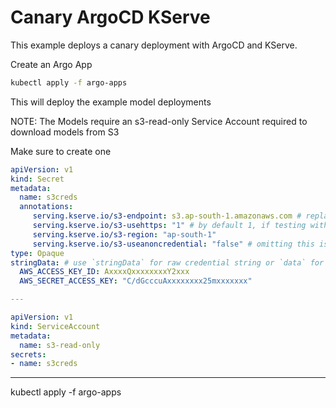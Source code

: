 # Canary ArgoCD KServe

This example deploys a canary deployment with ArgoCD and KServe.

Create an Argo App

```bash
kubectl apply -f argo-apps
```

This will deploy the example model deployments

NOTE: The Models require an s3-read-only Service Account required to download models from S3

Make sure to create one

```yaml
apiVersion: v1
kind: Secret
metadata:
  name: s3creds
  annotations:
     serving.kserve.io/s3-endpoint: s3.ap-south-1.amazonaws.com # replace with your s3 endpoint e.g minio-service.kubeflow:9000
     serving.kserve.io/s3-usehttps: "1" # by default 1, if testing with minio you can set to 0
     serving.kserve.io/s3-region: "ap-south-1"
     serving.kserve.io/s3-useanoncredential: "false" # omitting this is the same as false, if true will ignore provided credential and use anonymous credentials
type: Opaque
stringData: # use `stringData` for raw credential string or `data` for base64 encoded string
  AWS_ACCESS_KEY_ID: AxxxxQxxxxxxxxY2xxx
  AWS_SECRET_ACCESS_KEY: "C/dGcccuAxxxxxxxx25mxxxxxxx"

---

apiVersion: v1
kind: ServiceAccount
metadata:
  name: s3-read-only
secrets:
- name: s3creds
```
-------------

 kubectl apply -f argo-apps
